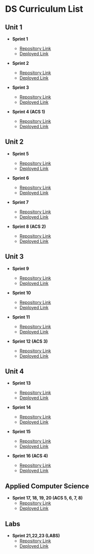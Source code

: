 # DS Curriculum List

## Unit 1

- **Sprint 1**
  - [Repository Link](https://github.com)
  - [Deployed Link](https://github.com)

- **Sprint 2**
  - [Repository Link](https://github.com)
  - [Deployed Link](https://github.com)

- **Sprint 3**
  - [Repository Link](https://github.com)
  - [Deployed Link](https://github.com)

- **Sprint 4 (ACS 1)**
  - [Repository Link](https://github.com)
  - [Deployed Link](https://github.com)

## Unit 2

- **Sprint 5**
  - [Repository Link](https://github.com)
  - [Deployed Link](https://github.com)

- **Sprint 6**
  - [Repository Link](https://github.com)
  - [Deployed Link](https://github.com)

- **Sprint 7**
  - [Repository Link](https://github.com)
  - [Deployed Link](https://github.com)

- **Sprint 8 (ACS 2)**
  - [Repository Link](https://github.com)
  - [Deployed Link](https://github.com)

## Unit 3

- **Sprint 9**
  - [Repository Link](https://github.com)
  - [Deployed Link](https://github.com)

- **Sprint 10**
  - [Repository Link](https://github.com)
  - [Deployed Link](https://github.com)

- **Sprint 11**
  - [Repository Link](https://github.com)
  - [Deployed Link](https://github.com)

- **Sprint 12 (ACS 3)**
  - [Repository Link](https://github.com)
  - [Deployed Link](https://github.com)

## Unit 4

- **Sprint 13**
  - [Repository Link](https://github.com)
  - [Deployed Link](https://github.com)

- **Sprint 14**
  - [Repository Link](https://github.com)
  - [Deployed Link](https://github.com)

- **Sprint 15**
  - [Repository Link](https://github.com)
  - [Deployed Link](https://github.com)

- **Sprint 16 (ACS 4)**
  - [Repository Link](https://github.com)
  - [Deployed Link](https://github.com)

## Applied Computer Science

- **Sprint 17, 18, 19, 20 (ACS 5, 6, 7, 8)**
  - [Repository Link](https://github.com)
  - [Deployed Link](https://github.com)

## Labs

- **Sprint 21,22,23 (LABS)**
  - [Repository Link](https://github.com)
  - [Deployed Link](https://github.com)
